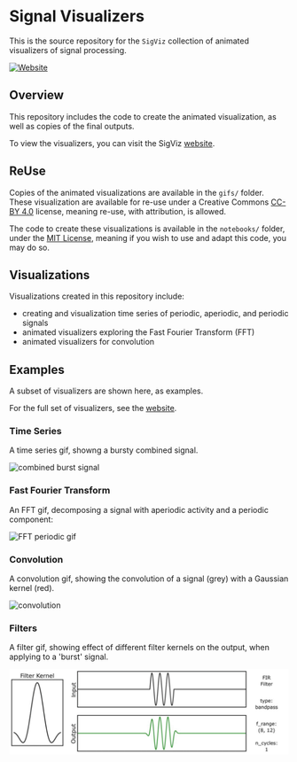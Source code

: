# Signal Visualizers

This is the source repository for the `SigViz` collection of animated visualizers of signal processing.

[![Website](https://img.shields.io/badge/site-tomdonoghue.github.io/SigViz-informational.svg)](https://tomdonoghue.github.io/SigViz/)

## Overview

This repository includes the code to create the animated visualization, as well as copies of the final outputs.

To view the visualizers, you can visit the SigViz
[website](https://tomdonoghue.github.io/SigViz/).

## ReUse

Copies of the animated visualizations are available in the `gifs/` folder.
These visualization are available for re-use under a Creative Commons
[CC-BY 4.0](https://creativecommons.org/licenses/by/4.0/)
license, meaning re-use, with attribution, is allowed.

The code to create these visualizations is available in the `notebooks/` folder, under the
[MIT License](https://github.com/TomDonoghue/SigViz/blob/main/notebooks/LICENSE),
meaning if you wish to use and adapt this code, you may do so.

## Visualizations

Visualizations created in this repository include:
- creating and visualization time series of periodic, aperiodic, and periodic signals
- animated visualizers exploring the Fast Fourier Transform (FFT)
- animated visualizers for convolution

## Examples

A subset of visualizers are shown here, as examples.

For the full set of visualizers, see the
[website](https://tomdonoghue.github.io/SigViz/).

### Time Series

A time series gif, showng a bursty combined signal.

![combined burst signal](/gifs/01-timeseries/ts-comb-burst.gif)

### Fast Fourier Transform

An FFT gif, decomposing a signal with aperiodic activity and a periodic component:

![FFT periodic gif](/gifs/02-fft/fft-periodic.gif)

### Convolution

A convolution gif, showing the convolution of a signal (grey) with a Gaussian kernel (red).

![convolution](/gifs/03-convolution/convolution-short.gif)

### Filters

A filter gif, showing effect of different filter kernels on the output, when applying to a 'burst' signal.

![filter](/gifs/04-filters/filtprop-burst-ncycles.gif)
